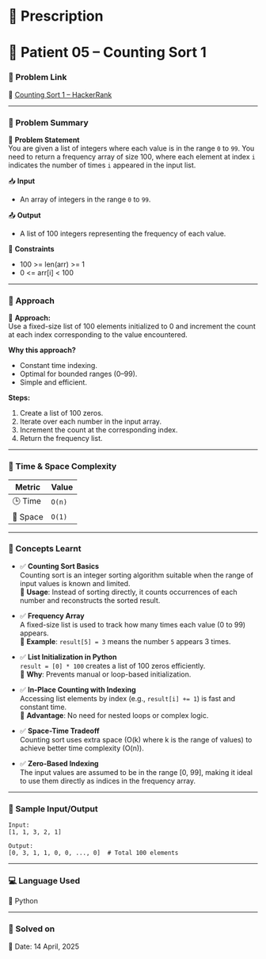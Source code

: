 # 📜 Prescription

# 💊 Patient 05 – Counting Sort 1

### 📌 Problem Link  
🔗 [Counting Sort 1 – HackerRank](https://www.hackerrank.com/challenges/one-month-preparation-kit-countingsort1/problem?isFullScreen=true&h_l=interview&playlist_slugs%5B%5D=preparation-kits&playlist_slugs%5B%5D=one-month-preparation-kit&playlist_slugs%5B%5D=one-month-week-one)

---

### 🧠 Problem Summary

🧮 **Problem Statement**  
You are given a list of integers where each value is in the range `0` to `99`. You need to return a frequency array of size 100, where each element at index `i` indicates the number of times `i` appeared in the input list.

📥 **Input**  
- An array of integers in the range `0` to `99`.

📤 **Output**  
- A list of 100 integers representing the frequency of each value.

📌 **Constraints**  
- 100 >= len(arr) >= 1  
- 0 <= arr[i] < 100

---

### 🚀 Approach

📌 **Approach:**  
Use a fixed-size list of 100 elements initialized to 0 and increment the count at each index corresponding to the value encountered.

**Why this approach?**  
- Constant time indexing.  
- Optimal for bounded ranges (0–99).  
- Simple and efficient.

**Steps:**  
1. Create a list of 100 zeros.  
2. Iterate over each number in the input array.  
3. Increment the count at the corresponding index.  
4. Return the frequency list.

---

### 🧮 Time & Space Complexity

| Metric        | Value     |
|---------------|-----------|
| 🕒 Time        | `O(n)`    |  
| 🧠 Space       | `O(1)`    | (Since result size is fixed: 100)

---

### 📘 Concepts Learnt

- ✅ **Counting Sort Basics**  
  Counting sort is an integer sorting algorithm suitable when the range of input values is known and limited.  
  📌 **Usage**: Instead of sorting directly, it counts occurrences of each number and reconstructs the sorted result.

- ✅ **Frequency Array**  
  A fixed-size list is used to track how many times each value (0 to 99) appears.  
  📌 **Example**: `result[5] = 3` means the number `5` appears 3 times.

- ✅ **List Initialization in Python**  
  `result = [0] * 100` creates a list of 100 zeros efficiently.  
  📌 **Why**: Prevents manual or loop-based initialization.

- ✅ **In-Place Counting with Indexing**  
  Accessing list elements by index (e.g., `result[i] += 1`) is fast and constant time.  
  📌 **Advantage**: No need for nested loops or complex logic.

- ✅ **Space-Time Tradeoff**  
  Counting sort uses extra space (O(k) where k is the range of values) to achieve better time complexity (O(n)).

- ✅ **Zero-Based Indexing**  
  The input values are assumed to be in the range [0, 99], making it ideal to use them directly as indices in the frequency array.

---

### 🧪 Sample Input/Output

```
Input:
[1, 1, 3, 2, 1]

Output:
[0, 3, 1, 1, 0, 0, ..., 0]  # Total 100 elements
```

---

### 💻 Language Used  
💬 Python

---

### 📅 Solved on  
📆 Date: 14 April, 2025
